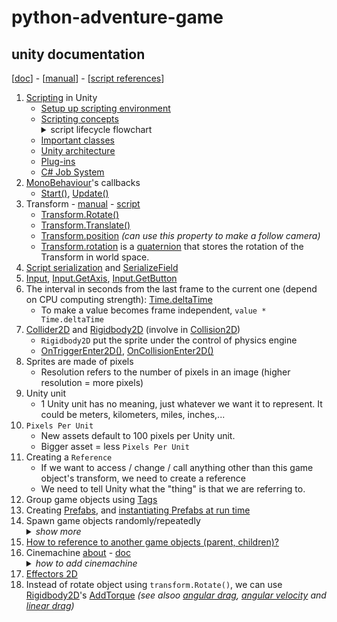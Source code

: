 # python-adventure-game

## unity documentation

[[doc](https://docs.unity.com/)] - [[manual](https://docs.unity3d.com/Manual/index.html)] - [[script references](https://docs.unity3d.com/ScriptReference/index.html)]

1. [Scripting](https://docs.unity3d.com/Manual/ScriptingSection.html) in Unity
   - [Setup up scripting environment](https://docs.unity3d.com/Manual/ScriptingSettingUp.html)
   - [Scripting concepts](https://docs.unity3d.com/Manual/ScriptingConcepts.html)<details><summary>script lifecycle flowchart</summary>![monobehaviour flowchart](https://docs.unity3d.com/uploads/Main/monobehaviour_flowchart.svg)</details>
   - [Important classes](https://docs.unity3d.com/Manual/ScriptingImportantClasses.html)
   - [Unity architecture](https://docs.unity3d.com/Manual/unity-architecture.html)
   - [Plug-ins](https://docs.unity3d.com/Manual/Plugins.html)
   - [C# Job System](https://docs.unity3d.com/Manual/JobSystem.html)
2. [MonoBehaviour](https://docs.unity3d.com/ScriptReference/MonoBehaviour.html)'s callbacks
   - [Start()](https://docs.unity3d.com/ScriptReference/MonoBehaviour.Start.html), [Update()](https://docs.unity3d.com/ScriptReference/MonoBehaviour.Update.html)
3. Transform - [manual](https://docs.unity3d.com/Manual/class-Transform.html) - [script](https://docs.unity3d.com/ScriptReference/Transform.html)
   - [Transform.Rotate()](https://docs.unity3d.com/ScriptReference/Transform.Rotate.html)
   - [Transform.Translate()](https://docs.unity3d.com/ScriptReference/Transform.Translate.html)
   - [Transform.position](https://docs.unity3d.com/ScriptReference/Transform-position.html) _(can use this property to make a follow camera)_
   - [Transform.rotation](https://docs.unity3d.com/ScriptReference/Transform-rotation.html) is a [quaternion](https://docs.unity3d.com/ScriptReference/Quaternion.html) that stores the rotation of the Transform in world space.
4. [Script serialization](https://docs.unity3d.com/Manual/script-Serialization.html) and [SerializeField](https://docs.unity3d.com/ScriptReference/SerializeField.html)
5. [Input](https://docs.unity3d.com/ScriptReference/Input.html), [Input.GetAxis](https://docs.unity3d.com/ScriptReference/Input.GetAxis.html), [Input.GetButton](https://docs.unity3d.com/ScriptReference/Input.GetButton.html)
6. The interval in seconds from the last frame to the current one (depend on CPU computing strength): [Time.deltaTime](https://docs.unity3d.com/ScriptReference/Time-deltaTime.html)
   - To make a value becomes frame independent, `value * Time.deltaTime`
7. [Collider2D](https://docs.unity3d.com/ScriptReference/Collider2D.html) and [Rigidbody2D](https://docs.unity3d.com/ScriptReference/Rigidbody2D.html) (involve in [Collision2D](https://docs.unity3d.com/ScriptReference/Collision2D.html))
   - `Rigidbody2D` put the sprite under the control of physics engine
   - [OnTriggerEnter2D()](https://docs.unity3d.com/ScriptReference/MonoBehaviour.OnTriggerEnter2D.html), [OnCollisionEnter2D()](https://docs.unity3d.com/ScriptReference/MonoBehaviour.OnCollisionEnter2D.html)
8. Sprites are made of pixels
   - Resolution refers to the number of pixels in an image (higher resolution = more pixels)
9. Unity unit
   - 1 Unity unit has no meaning, just whatever we want it to represent. It could be meters, kilometers, miles, inches,...
10. `Pixels Per Unit`
    - New assets default to 100 pixels per Unity unit.
    - Bigger asset = less `Pixels Per Unit`
11. Creating a `Reference`
    - If we want to access / change / call anything other than this game object's transform, we need to create a reference
    - We need to tell Unity what the "thing" is that we are referring to.
12. Group game objects using [Tags](https://docs.unity3d.com/Manual/Tags.html)
13. Creating [Prefabs](https://docs.unity3d.com/Manual/CreatingPrefabs.html), and [instantiating Prefabs at run time](https://docs.unity3d.com/Manual/InstantiatingPrefabs.html)
14. Spawn game objects randomly/repeatedly <details><summary>_show more_</summary> - [how to spawn an object](https://gamedevbeginner.com/how-to-spawn-an-object-in-unity-using-instantiate/) - [how to spawn anything](https://www.youtube.com/watch?v=gsU7mZv3TtI)</details>
15. [How to reference to another game objects (parent, children)?](https://stackoverflow.com/questions/22377372/unity-how-to-reference-an-object-from-a-different-one)
16. Cinemachine [about](https://docs.unity3d.com/Packages/com.unity.cinemachine@2.9/manual/index.html) - [doc](https://docs.unity3d.com/Packages/com.unity.cinemachine@2.3/manual/index.html) <details><summary>_how to add cinemachine_</summary><ul><li>Add the Package Manager window</li> <li>Find and install Cinemachine</li> <li>Add a Virtual Camera</li> <li>Point it to follow the ball</li> <li>Change the Screen X value to show more of whats to come</li> </ul></details>
17. [Effectors 2D](https://docs.unity3d.com/Manual/Effectors2D.html)
18. Instead of rotate object using `transform.Rotate()`, we can use [Rigidbody2D](https://docs.unity3d.com/ScriptReference/Rigidbody2D.html)'s [AddTorque](https://docs.unity3d.com/ScriptReference/Rigidbody2D.AddTorque.html) _(see alsoo [angular drag](https://docs.unity3d.com/ScriptReference/Rigidbody2D-angularDrag.html), [angular velocity](https://docs.unity3d.com/ScriptReference/Rigidbody2D-angularVelocity.html) and [linear drag](https://docs.unity3d.com/ScriptReference/Rigidbody2D-drag.html))_
